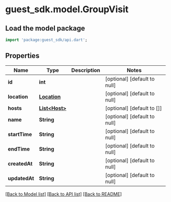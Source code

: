 # guest_sdk.model.GroupVisit

## Load the model package
```dart
import 'package:guest_sdk/api.dart';
```

## Properties
Name | Type | Description | Notes
------------ | ------------- | ------------- | -------------
**id** | **int** |  | [optional] [default to null]
**location** | [**Location**](Location.md) |  | [optional] [default to null]
**hosts** | [**List&lt;Host&gt;**](Host.md) |  | [optional] [default to []]
**name** | **String** |  | [optional] [default to null]
**startTime** | **String** |  | [optional] [default to null]
**endTime** | **String** |  | [optional] [default to null]
**createdAt** | **String** |  | [optional] [default to null]
**updatedAt** | **String** |  | [optional] [default to null]

[[Back to Model list]](../README.md#documentation-for-models) [[Back to API list]](../README.md#documentation-for-api-endpoints) [[Back to README]](../README.md)


